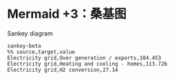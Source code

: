 # Mermaid +3：桑基图

Sankey diagram

```mermaid
sankey-beta
%% source,target,value
Electricity grid,Over generation / exports,104.453
Electricity grid,Heating and cooling - homes,113.726
Electricity grid,H2 conversion,27.14
```
